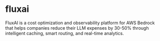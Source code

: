 # fluxai
FluxAI is a cost optimization and observability platform for AWS Bedrock that helps companies reduce their LLM expenses by 30-50% through intelligent caching, smart routing, and real-time analytics.
